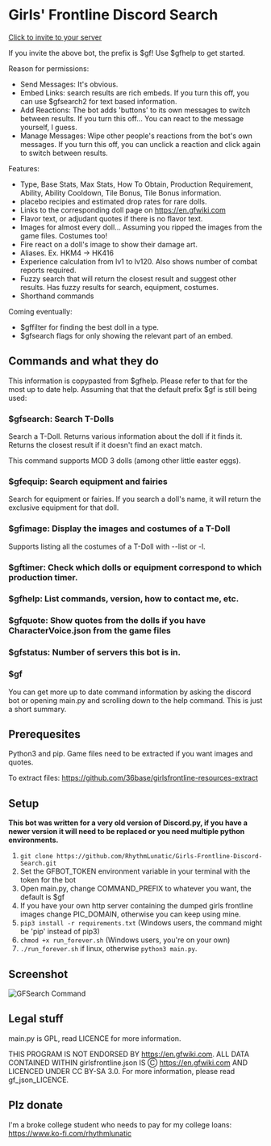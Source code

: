 # Girls' Frontline Discord Search
[Click to invite to your server](https://discordapp.com/oauth2/authorize?client_id=351447700064960522&scope=bot&permissions=26688)

If you invite the above bot, the prefix is $gf! Use $gfhelp to get started.

Reason for permissions:
- Send Messages: It's obvious.
- Embed Links: search results are rich embeds. If you turn this off, you can use $gfsearch2 for text based information.
- Add Reactions: The bot adds 'buttons' to its own messages to switch between results. If you turn this off... You can react to the message yourself, I guess.
- Manage Messages: Wipe other people's reactions from the bot's own messages. If you turn this off, you can unclick a reaction and click again to switch between results.

Features:

- Type, Base Stats, Max Stats, How To Obtain, Production Requirement, Ability, Ability Cooldown, Tile Bonus, Tile Bonus information.
- placebo recipies and estimated drop rates for rare dolls.
- Links to the corresponding doll page on https://en.gfwiki.com
- Flavor text, or adjudant quotes if there is no flavor text.
- Images for almost every doll... Assuming you ripped the images from the game files. Costumes too!
- Fire react on a doll's image to show their damage art.
- Aliases. Ex. HKM4 -> HK416
- Experience calculation from lv1 to lv120. Also shows number of combat reports required.
- Fuzzy search that will return the closest result and suggest other results. Has fuzzy results for search, equipment, costumes.
- Shorthand commands

Coming eventually:
- $gffilter for finding the best doll in a type.
- $gfsearch flags for only showing the relevant part of an embed.

## Commands and what they do
This information is copypasted from $gfhelp. Please refer to that for the most up to date help.
Assuming that that the default prefix $gf is still being used:
### $gfsearch: Search T-Dolls
Search a T-Doll. Returns various information about the doll if it finds it. Returns the closest result if it doesn't find an exact match.

This command supports MOD 3 dolls (among other little easter eggs).
### $gfequip: Search equipment and fairies
Search for equipment or fairies. If you search a doll's name, it will return the exclusive equipment for that doll.

### $gfimage: Display the images and costumes of a T-Doll
Supports listing all the costumes of a T-Doll with --list or -l.

### $gftimer: Check which dolls or equipment correspond to which production timer.
### $gfhelp: List commands, version, how to contact me, etc.
### $gfquote: Show quotes from the dolls if you have CharacterVoice.json from the game files
### $gfstatus: Number of servers this bot is in.
### $gf

You can get more up to date command information by asking the discord bot or opening main.py and scrolling down to the help command. This is just a short summary.

## Prerequesites
Python3 and pip. Game files need to be extracted if you want images and quotes.

To extract files: https://github.com/36base/girlsfrontline-resources-extract

## Setup
**This bot was written for a very old version of Discord.py, if you have a newer version it will need to be replaced or you need multiple python environments.**
1. `git clone https://github.com/RhythmLunatic/Girls-Frontline-Discord-Search.git`
2. Set the GFBOT_TOKEN environment variable in your terminal with the token for the bot
3. Open main.py, change COMMAND_PREFIX to whatever you want, the default is $gf
4. If you have your own http server containing the dumped girls frontline images change PIC_DOMAIN, otherwise you can keep using mine.
5. `pip3 install -r requirements.txt` (Windows users, the command might be 'pip' instead of pip3)
6. `chmod +x run_forever.sh` (Windows users, you're on your own)
7. `./run_forever.sh` if linux, otherwise `python3 main.py`.


## Screenshot
![GFSearch Command](https://i.imgur.com/QAkHNF5.png)

## Legal stuff
main.py is GPL, read LICENCE for more information.

THIS PROGRAM IS NOT ENDORSED BY https://en.gfwiki.com. ALL DATA CONTAINED WITHIN girlsfrontline.json IS Ⓒ https://en.gfwiki.com AND LICENCED UNDER CC BY-SA 3.0. For more information, please read gf_json_LICENCE.

## Plz donate
I'm a broke college student who needs to pay for my college loans: https://www.ko-fi.com/rhythmlunatic
